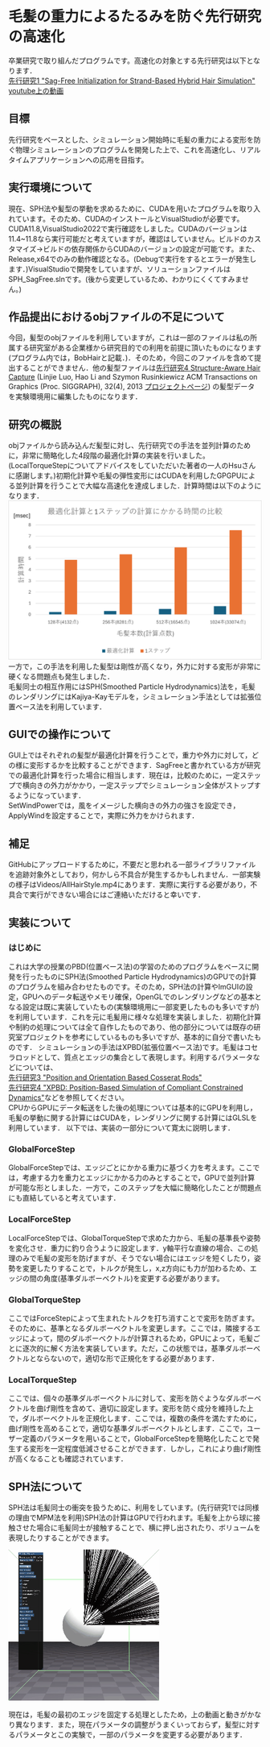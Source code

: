 # 毛髪の重力によるたるみを防ぐ先行研究の高速化
卒業研究で取り組んだプログラムです。高速化の対象とする先行研究は以下となります．  
[先行研究1 "Sag-Free Initialization for Strand-Based Hybrid Hair Simulation"](https://dl.acm.org/doi/10.1145/3592143)  
[youtube上の動画](https://www.youtube.com/watch?v=jF3CgUt3ekk)
## 目標
先行研究をベースとした、シミュレーション開始時に毛髪の重力による変形を防ぐ物理シミュレーションのプログラムを開発した上で、これを高速化し、リアルタイムアプリケーションへの応用を目指す。

## 実行環境について
現在、SPH法や髪型の挙動を求めるために、CUDAを用いたプログラムを取り入れています。そのため、CUDAのインストールとVisualStudioが必要です。CUDA11.8,VisualStudio2022で実行確認をしました。CUDAのバージョンは11.4~11.8なら実行可能だと考えていますが，確認はしていません。ビルドのカスタマイズ->ビルドの依存関係からCUDAのバージョンの設定が可能です。また、Release,x64でのみの動作確認となる。(Debugで実行をするとエラーが発生します．)VisualStudioで開発をしていますが、ソリューションファイルはSPH_SagFree.slnです。(後から変更しているため、わかりにくくてすみません。)

## 作品提出におけるobjファイルの不足について
今回，髪型のobjファイルを利用していますが，これは一部のファイルは私の所属する研究室がある企業様から研究目的での利用を前提に頂いたものになります(プログラム内では，BobHairと記載．)．そのため，今回このファイルを含めて提出することができません．他の髪型ファイルは[先行研究4 Structure-Aware Hair Capture](https://gfx.cs.princeton.edu/pubs/Luo_2013_SHC/structure-hair.pdf)
(Linjie Luo, Hao Li and Szymon Rusinkiewicz
ACM Transactions on Graphics (Proc. SIGGRAPH), 32(4), 2013 [プロジェクトページ](http://gfx.cs.princeton.edu/proj/trimesh2/))
の髪型データを実験環境用に編集したものになります．

## 研究の概説
objファイルから読み込んだ髪型に対し、先行研究での手法を並列計算のために，非常に簡略化した4段階の最適化計算の実装を行いました。(LocalTorqueStepについてアドバイスをしていただいた著者の一人のHsuさんに感謝します。)初期化計算や毛髪の弾性変形にはCUDAを利用したGPGPUによる並列計算を行うことで大幅な高速化を達成しました．計算時間は以下のようになります．
![ComputationalTime](pictures/Graph.png)  
一方で，この手法を利用した髪型は剛性が高くなり，外力に対する変形が非常に硬くなる問題点も発生しました．  
毛髪同士の相互作用にはSPH(Smoothed Particle Hydrodynamics)法を，毛髪のレンダリングにはKajiya-Kayモデルを，シミュレーション手法としては拡張位置ベース法を利用しています．

## GUIでの操作について
GUI上ではそれぞれの髪型が最適化計算を行うことで，重力や外力に対して，どの様に変形するかを比較することができます．SagFreeと書かれている方が研究での最適化計算を行った場合に相当します．現在は，比較のために，一定ステップで横向きの外力がかかり，一定ステップでシミュレーション全体がストップするようになっています．  
SetWindPowerでは，風をイメージした横向きの外力の強さを設定でき，ApplyWindを設定することで，実際に外力をかけられます．

## 補足
GitHubにアップロードするために，不要だと思われる一部ライブラリファイルを追跡対象外としており，何かしら不具合が発生するかもしれません．一部実験の様子はVideos/AllHairStyle.mp4にあります．実際に実行する必要があり，不具合で実行ができない場合にはご連絡いただけると幸いです．

## 実装について

### はじめに
これは大学の授業のPBD(位置ベース法)の学習のためのプログラムをベースに開発を行ったものにSPH法(Smoothed Particle Hydrodynamics)のGPUでの計算のプログラムを組み合わせたものです。そのため，SPH法の計算やImGUIの設定，GPUへのデータ転送やメモリ確保，OpenGLでのレンダリングなどの基本となる設定は既に実装していたもの(実験環境用に一部変更したものも多いですが)を利用しています．これを元に毛髪用に様々な処理を実装しました．初期化計算や制約の処理については全て自作したものであり、他の部分については既存の研究室プロジェクトを参考にしているものも多いですが、基本的に自分で書いたものです．
シミュレーションの手法はXPBD(拡張位置ベース法)です。毛髪はコセラロッドとして、質点とエッジの集合として表現します。利用するパラメータなどについては、  
[先行研究3 "Position and Orientation Based Cosserat Rods"](https://diglib.eg.org/items/eb5dd4ac-529c-4d6b-86ab-454cec714272)  
[先行研究4 "XPBD: Position-Based Simulation of Compliant Constrained Dynamics"](https://matthias-research.github.io/pages/publications/XPBD.pdf)などを参照してください。  
CPUからGPUにデータ転送をした後の処理については基本的にGPUを利用し，毛髪の挙動に関する計算にはCUDAを，レンダリングに関する計算にはGLSLを利用しています．
以下では、実装の一部分について寛太に説明します．

### GlobalForceStep
GlobalForceStepでは、エッジごとにかかる重力に基づく力を考えます。ここでは，考慮する力を重力とエッジにかかる力のみとすることで，GPUで並列計算が可能な形としました．一方で，このステップを大幅に簡略化したことが問題点にも直結していると考えています．

### LocalForceStep
LocalForceStepでは、GlobalTorqueStepで求めた力から、毛髪の基準長や姿勢を変化させ．重力に釣り合うように設定します．y軸平行な直線の場合、この処理のみで毛髪の変形を防げますが、そうでない場合にはエッジを短くしたり，姿勢を変更したりすることで，トルクが発生し，x,z方向にも力が加わるため、エッジの間の角度(基準ダルボーベクトル)を変更する必要があります。
### GlobalTorqueStep
ここではForceStepによって生まれたトルクを打ち消すことで変形を防ぎます。そのために、基準となるダルボーベクトルを変更します。ここでは，隣接するエッジによって，間のダルボーベクトルが計算されるため，GPUによって，毛髪ごとに逐次的に解く方法を実装しています。ただ，この状態では，基準ダルボーベクトルとならないので，適切な形で正規化をする必要があります．
### LocalTorqueStep
ここでは、個々の基準ダルボーベクトルに対して、変形を防ぐようなダルボーベクトルを曲げ剛性を含めて、適切に設定します。変形を防ぐ成分を維持した上で，ダルボーベクトルを正規化します．ここでは，複数の条件を満たすために，曲げ剛性を高めることで，適切な基準ダルボーベクトルとします．ここで，ユーザー定義のパラメータを用いることで，GlobalForceStepを簡略化したことで発生する変形を一定程度低減させることができます．しかし，これにより曲げ剛性が高くなることも確認されています．

## SPH法について
SPH法は毛髪同士の衝突を扱うために、利用をしています。(先行研究1では同様の理由でMPM法を利用)SPH法の計算はGPUで行われます。毛髪を上から球に接触させた場合に毛髪同士が接触することで、横に押し出されたり、ボリュームを表現したりすることができます。

![git](./Videos/SPH_Simulation.gif)

現在は，毛髪の最初のエッジを固定する処理としたため，上の動画と動きがかなり異なります．また，現在パラメータの調整がうまくいっておらず，髪型に対するパラメータとこの実験で，一部のパラメータを変更する必要があります．

